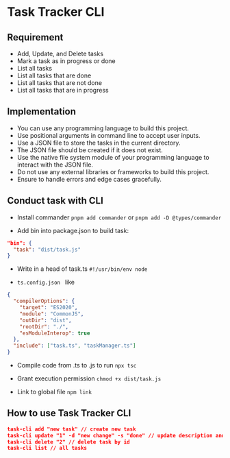 # Task Tracker CLI

## Requirement 

- Add, Update, and Delete tasks
- Mark a task as in progress or done
- List all tasks
- List all tasks that are done
- List all tasks that are not done
- List all tasks that are in progress

## Implementation

- You can use any programming language to build this project.
- Use positional arguments in command line to accept user inputs.
- Use a JSON file to store the tasks in the current directory.
- The JSON file should be created if it does not exist.
- Use the native file system module of your programming language to interact with the JSON file.
- Do not use any external libraries or frameworks to build this project.
- Ensure to handle errors and edge cases gracefully.

## Conduct task with CLI
- Install commander ```pnpm add commander``` or ```pnpm add -D @types/commander```

- Add bin into package.json to build task:
```json
"bin": {
  "task": "dist/task.js"
}
```

- Write in a head of task.ts ```#!/usr/bin/env node``` 

- ```ts.config.json ``` like 
```json
{
  "compilerOptions": {
    "target": "ES2020",
    "module": "CommonJS",
    "outDir": "dist",
    "rootDir": "./",
    "esModuleInterop": true
  },
  "include": ["task.ts", "taskManager.ts"]
}
```
- Compile code from .ts to .js to run ```npx tsc ```
- Grant execution permission ```chmod +x dist/task.js```

- Link to global file ```npm link```

## How to use Task Tracker CLI

```json
task-cli add "new task" // create new task
task-cli update "1" -d "new change" -s "done" // update description and status by id
task-cli delete "2" // delete task by id
task-cli list // all tasks
```